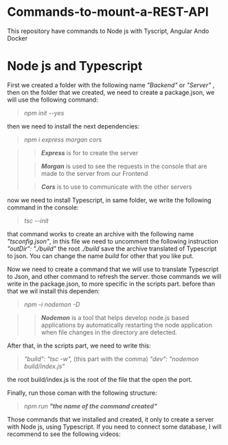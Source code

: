 # Commands-to-mount-a-REST-API
This repository have commands to Node js with Tyscript, Angular Ando Docker 

# Node js and Typescript
First we created a folder with the following name *"Backend"* or *"Server"* , then on the folder that we created, we need to create a package.json, we will use the following command:
  
   >*npm init --yes*

then we need to install the next dependencies:
  
  >*npm i express morgan cors*
  
  >> ***Express*** is for to create the server
  >
  >> ***Morgan*** is used to see the requests in the console that are made to the server from our Frontend
  >
  >> ***Cors*** is to use to communicate with the other servers

now we need to install Typescript, in same folder, we write the following command in the console:

   >*tsc --init*

that command works to create an archive with the following name *"tsconfig.json"*, in this file we need to uncomment the following instruction *"outDir": "./build"*
the root *./build* save the archive translated of Typescript to json. You can change the name *build* for other that you like put.

Now we need to create a command that we will use to translate Typescript to Json, and other command to refresh the server. those commands we will write in the package.json, to more specific in the scripts part. before than that we wil install this dependen:

  >*npm -i nodemon -D*
  
  >> ***Nodemon*** is a tool that helps develop node.js based applications by automatically restarting the node application when file changes in the directory are detected.

After that, in the scripts part, we need to write this:

  >*"build": "tsc -w",* (this part with the comma)
  >*"dev": "nodemon build/index.js"*

the root build/index.js is the root of the file that the open the port.

Finally, run those coman with the following structure:
  
  >*npm run ***"the name of the command created"****

Those commands that we installed and created, it only to create a server with Node js, using Typescript. If you need to connect some database, I will recommend to see the following videos:

  

